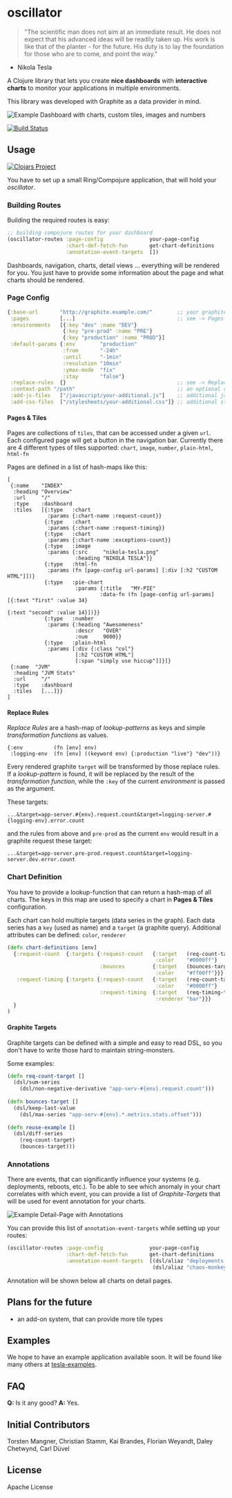 # oscillator

> "The scientific man does not aim at an immediate result. He does not expect that 
   his advanced ideas will be readily taken up. His work is like that of the planter - 
   for the future. His duty is to lay the foundation for those who are to come, and point 
   the way."
   - Nikola Tesla

A Clojure library that lets you create **nice dashboards** with **interactive charts**
to monitor your applications in multiple environments.

This library was developed with Graphite as a data provider in mind.

![Example Dashboard with charts, custom tiles, images and numbers](doc/oscillator.png)

[![Build Status](https://travis-ci.org/otto-de/oscillator.svg?branch=master)](https://travis-ci.org/otto-de/oscillator)
## Usage

[![Clojars Project](http://clojars.org/de.otto/oscillator/latest-version.svg)](http://clojars.org/de.otto/oscillator)

You have to set up a small Ring/Compojure application, that will hold your *oscillator*.

### Building Routes

Building the required routes is easy:

```Clojure
;; building compojure routes for your dashboard
(oscillator-routes :page-config               your-page-config
                   :chart-def-fetch-fun       get-chart-definitions
                   :annotation-event-targets  []) 
```

Dashboards, navigation, charts, detail views ... everything will be rendered for you.
You just have to provide some information about the page and what charts should be rendered.

### Page Config

```Clojure
{:base-url       "http://graphite.example.com/"        ;; your graphite server
 :pages          [...]                                 ;; see -> Pages
 :environments   [{:key "dev" :name "DEV"}
                  {:key "pre-prod" :name "PRE"}
                  {:key "production" :name "PROD"}]
 :default-params {:env        "production"
                  :from       "-24h"
                  :until      "-1min"
                  :resolution "10min"
                  :ymax-mode  "fix"
                  :stay       "false"}
 :replace-rules  {}                                    ;; see -> Replace Rules
 :context-path "/path"                                 ;; an optional context-path
 :add-js-files   ["/javascript/your-additional.js"]    ;; additional javascript files
 :add-css-files  ["/stylesheets/your-additional.css"]} ;; additional stylesheet files
```

#### Pages & Tiles

Pages are collections of `tiles`, that can be accessed under a given `url`. Each configured
page will get a button in the navigation bar. Currently there are 4 different types of tiles 
supported: `chart`, `image`, `number`, `plain-html`, `html-fn` 

Pages are defined in a list of hash-maps like this:
```edn
[
 {:name    "INDEX"
  :heading "Overview"
  :url     "/"
  :type    :dashboard
  :tiles   [{:type   :chart
             :params {:chart-name :request-count}}
            {:type   :chart
             :params {:chart-name :request-timing}}
            {:type   :chart
             :params {:chart-name :exceptions-count}}
            {:type   :image
             :params {:src     "nikola-tesla.png"
                      :heading "NIKOLA TESLA"}}
            {:type   :html-fn
             :params (fn [page-config url-params] [:div [:h2 "CUSTOM HTML"]])}
            {:type   :pie-chart
                      :params {:title   "MY-PIE"
                              :data-fn (fn [page-config url-params] [{:text "first" :value 34}
                                                                    {:text "second" :value 14}])}}
            {:type   :number
             :params {:heading "Awesomeness"
                      :descr   "OVER"
                      :num     9000}}
            {:type   :plain-html
             :params [:div {:class "col"}
                      [:h2 "CUSTOM HTML"]
                      [:span "simply use hiccup"]]}]}
 {:name  "JVM"
  :heading "JVM Stats"
  :url     "/"
  :type    :dashboard
  :tiles   [...]}}
]
```

#### Replace Rules

*Replace Rules* are a hash-map of *lookup-patterns* as keys and simple *transformation functions* 
as values.

```edn
{:env          (fn [env] env)
 :logging-env  (fn [env] ((keyword env) {:production "live"} "dev"))}
```

Every rendered graphite `target` will be transformed by those replace rules. If a *lookup-pattern*
is found, it will be replaced by the result of the *transformation function*, 
while the `:key` of the current *environment* is passed as the argument.

These targets:

```
...&target=app-server.#{env}.request.count&target=logging-server.#{logging-env}.error.count
```

and the rules from above and `pre-prod` as the current `env` would result 
in a graphite request these target:

```
...&target=app-server.pre-prod.request.count&target=logging-server.dev.error.count
```

### Chart Definition

You have to provide a lookup-function that can return a hash-map of all
charts. The keys in this map are used to specify a chart in **Pages & Tiles**
configuration.

Each chart can hold multiple targets (data series in the graph). Each data series
has a `key` (used as name) and a `target` (a graphite query). Additional attributes
can be defined: `color`, `renderer`

```clojure
(defn chart-definitions [env]
  {:request-count  {:targets {:request-count   {:target   (req-count-target)
                                                :color    "#0000ff"}
                              :bounces         {:target   (bounces-target)
                                                :color    "#ff00ff"}}}
   :request-timing {:targets {:request-count   {:target   (req-count-target)
                                                :color    "#0000ff"}
                              :request-timing  {:target   (req-timing-target)
                                                :renderer "bar"}}}
  }
)
```


#### Graphite Targets

Graphite targets can be defined with a simple and easy to read DSL, 
so you don't have to write those hard to maintain string-monsters.

Some examples:
```Clojure
(defn req-count-target []
  (dsl/sum-series 
    (dsl/non-negative-derivative "app-serv-#{env}.request.count")))
    
(defn bounces-target []
  (dsl/keep-last-value 
    (dsl/max-series "app-serv-#{env}.*.metrics.stats.offset")))
    
(defn reuse-example []    
  (dsl/diff-series
    (req-count-target)
    (bounces-target)))
```

### Annotations

There are events, that can significantly influence your systems (e.g. deployments, reboots, etc.). To
be able to see which anomaly in your chart correlates with which event, you can provide a list of
*Graphite-Targets* that will be used for event annotation for your charts.

![Example Detail-Page with Annotations](doc/detail-page.png)

You can provide this list of `annotation-event-targets` while setting up your routes:

```Clojure
(oscillator-routes :page-config               your-page-config
                   :chart-def-fetch-fun       get-chart-definitions
                   :annotation-event-targets  [(dsl/aliaz "deployments.#{env}.count" "Deployment")
                                               (dsl/aliaz "chaos-monkey.#{env}.count" "Chaos Monkey")]) 
```

Annotation will be shown below all charts on detail pages.


## Plans for the future

* an add-on system, that can provide more tile types


## Examples

We hope to have an example application available soon. It will be found like many others at
[tesla-examples](https://github.com/otto-de/tesla-examples).


## FAQ

**Q:** Is it any good? **A:** Yes.


## Initial Contributors

Torsten Mangner, Christian Stamm, Kai Brandes, Florian Weyandt, Daley Chetwynd, Carl Düvel


## License
Apache License
